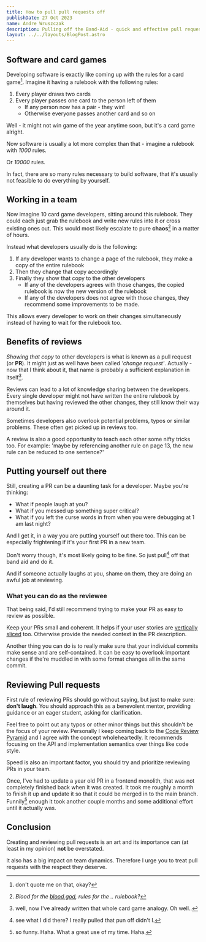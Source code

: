 ```yaml
---
title: How to pull pull requests off 
publishDate: 27 Oct 2023
name: Andre Wruszczak
description: Pulling off the Band-Aid - quick and effective pull request practices
layout: ../../layouts/BlogPost.astro
---
```


## **Software and card games**

Developing software is exactly like coming up with the rules for a card game[^cardgame].
Imagine it having a rulebook with the following rules:

1. Every player draws two cards
2. Every player passes one card to the person left of them
    - If any person now has a pair - they win!
    - Otherwise everyone passes another card and so on

Well - it might not win game of the year anytime soon, but it's a card game alright.

Now software is usually a lot more complex than that - imagine a rulebook with _1000_ rules.

Or _10000_ rules.

In fact, there are so many rules necessary to build software, that it's usually not feasible to do everything by yourself.

## **Working in a team**

Now imagine 10 card game developers, sitting around this rulebook.
They could each just grab the rulebook and write new rules into it or cross existing ones out. This would most likely escalate to pure **chaos**[^heresy] in a matter of hours.

Instead what developers usually do is the following:

1. If any developer wants to change a page of the rulebook, they make a copy of the entire rulebook
2. Then they change that copy accordingly
3. Finally they show that copy to the other developers
    - If any of the developers agrees with those changes, the copied rulebook is now the new version of the rulebook
    - If any of the developers does not agree with those changes, they recommend some improvements to be made.

This allows every developer to work on their changes simultaneously instead of having to wait for the rulebook too.

## **Benefits of reviews**

_Showing that copy_ to other developers is what is known as a pull request (or **PR**). It might just as well have been called _'change request'_. Actually - now that I think about it, that name is probably a sufficient explanation in itself[^explanation].

Reviews can lead to a lot of knowledge sharing between the developers.
Every single developer might not have written the entire rulebook by themselves but having reviewed the other changes, they still know their way around it.

Sometimes developers also overlook potential problems, typos or similar problems. These often get picked up in reviews too.

A review is also a good opportunity to teach each other some nifty tricks too.
For example: 'maybe by referencing another rule on page 13, the new rule can be reduced to one sentence?'

## **Putting yourself out there**

Still, creating a PR can be a daunting task for a developer.
Maybe you're thinking:

- What if people laugh at you?
- What if you messed up something super critical?
- What if you left the curse words in from when you were debugging at 1 am last night?

And I get it, in a way you are putting yourself out there too. This can be especially frightening if it's your first PR in a new team.

Don't worry though, it's most likely going to be fine. So just pull[^pun] off that band aid and do it.

And if someone actually laughs at you, shame on them, they are doing an awful job at reviewing.

### What you can do as the reviewee

That being said, I'd still recommend trying to make your PR as easy to review as possible.

Keep your PRs small and coherent. It helps if your user stories are [vertically sliced](https://www.visual-paradigm.com/scrum/user-story-splitting-vertical-slice-vs-horizontal-slice/) too. Otherwise provide the needed context in the PR description.

Another thing you can do is to really make sure that your individual commits make sense and are self-contained.
It can be easy to overlook important changes if the're muddled in with some format changes all in the same commit.

## **Reviewing Pull requests**

First rule of reviewing PRs should go without saying, but just to make sure: **don't laugh**.
You should approach this as a benevolent mentor, providing guidance or an eager student, asking for clarification.

Feel free to point out any typos or other minor things but this shouldn't be the focus of your review.
Personally I keep coming back to the [Code Review Pyramid](https://www.morling.dev/blog/the-code-review-pyramid/) and I agree with the concept wholeheartedly. It recommends focusing on the API and implementation semantics over things like code style.

Speed is also an important factor, you should try and prioritize reviewing PRs in your team.

Once, I've had to update a year old PR in a frontend monolith, that was not completely finished back when it was created. It took me roughly a month to finish it up and update it so that it could be merged in to the main branch. Funnily[^funny] enough it took another couple months and some additional effort until it actually was.

## **Conclusion**

Creating and reviewing pull requests is an art and its importance can (at least in my opinion) **not** be overstated.

It also has a big impact on team dynamics.
Therefore I urge you to treat pull requests with the respect they deserve.

[^cardgame]: don't quote me on that, okay?
[^heresy]: _Blood for the [blood god](https://knowyourmeme.com/memes/blood-for-the-blood-god), rules for the .. rulebook?_
[^explanation]: well, now I've already written that whole card game analogy. Oh well..
[^pun]: see what I did there? I really pulled that pun off didn't I.
[^funny]: so funny. Haha. What a great use of my time. Haha.

